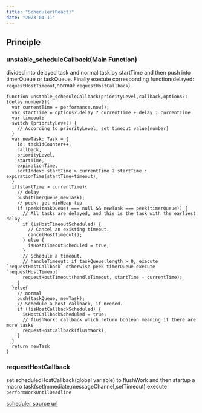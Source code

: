 ```yaml
---
title: "Scheduler(React)"
date: "2023-04-11"
---
```


## Principle

### unstable_scheduleCallback(Main Function)

divided into delayed task and normal task by startTime and then push into timerQueue or taskQueue. Finally execute corresponding function(delayed: `requestHostTimeout`,normal: `requestHostCallback`).

```
function unstable_scheduleCallback(priorityLevel,callback,options?:{delay:number}){
  var currentTime = performance.now();
  var startTime = options?.delay ? currentTime + delay : currentTime
  var timeout;
  switch (priorityLevel) {
    // According to priorityLevel, set timeout value(number)
  }
  var newTask: Task = {
    id: taskIdCounter++,
    callback,
    priorityLevel,
    startTime,
    expirationTime,
    sortIndex: startTime > currentTime ? startTime : expirationTime(startTime+timeout),
  }
  if(startTime > currentTime){
    // delay
    push(timerQueue,newTask);
    // peek: get minHeap top
    if (peek(taskQueue) === null && newTask === peek(timerQueue)) {
      // All tasks are delayed, and this is the task with the earliest delay.
      if (isHostTimeoutScheduled) {
        // Cancel an existing timeout.
        cancelHostTimeout();
      } else {
        isHostTimeoutScheduled = true;
      }
      // Schedule a timeout.
      // handleTimeout: if taskQueue.length > 0, execute `requestHostCallback` otherwise peek timerQueue execute `requestHostTimeout`
      requestHostTimeout(handleTimeout, startTime - currentTime);
    }
  }else{
    // normal
    push(taskQueue, newTask);
    // Schedule a host callback, if needed.
    if (!isHostCallbackScheduled) {
      isHostCallbackScheduled = true;
      // flushWork: callback which return boolean meaning if there are more tasks
      requestHostCallback(flushWork);
    }
  }
  return newTask
}
```

### requestHostCallback

set scheduledHostCallback(global variable) to flushWork and then startup a macro task(setImmediate,messageChannel,setTimeout) execute `performWorkUntilDeadline`

[scheduler source url](https://github.com/facebook/react/blob/HEAD/packages/scheduler/src/forks/Scheduler.js)

